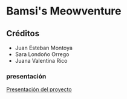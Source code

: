 # Bamsi's Meowventure

## Créditos
- Juan Esteban Montoya
- Sara Londoño Orrego
- Juana Valentina Rico
### presentación
[Presentación del proyecto]([http://www.limni.net](https://www.canva.com/design/DAFam9Uvs9g/3Vz4R1VrMub7SWp0rXHpUA/view?utm_content=DAFam9Uvs9g&utm_campaign=designshare&utm_medium=link&utm_source=publishsharelink))
